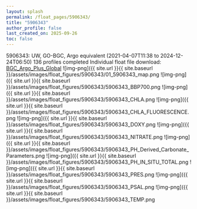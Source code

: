 ```yaml
---
layout: splash
permalink: /float_pages/5906343/
title: "5906343"
author_profile: false
last_created_on: 2025-09-26
toc: false
---
```

 
5906343: UW, GO-BGC, Argo equivalent (2021-04-07T11:38 to 2024-12-24T06:50)
136 profiles completed
Individual float file download: [BGC_Argo_Plus_Global](https://ftp.soest.hawaii.edu/bgc_argo_plus/Individual_Floats/outliers_removed/5906343_Sprof_processed.nc)
![img-png]({{ site.url }}{{ site.baseurl }}/assets/images/float_figures/5906343/01_5906343_map.png
![img-png]({{ site.url }}{{ site.baseurl }}/assets/images/float_figures/5906343/5906343_BBP700.png
![img-png]({{ site.url }}{{ site.baseurl }}/assets/images/float_figures/5906343/5906343_CHLA.png
![img-png]({{ site.url }}{{ site.baseurl }}/assets/images/float_figures/5906343/5906343_CHLA_FLUORESCENCE.png
![img-png]({{ site.url }}{{ site.baseurl }}/assets/images/float_figures/5906343/5906343_DOXY.png
![img-png]({{ site.url }}{{ site.baseurl }}/assets/images/float_figures/5906343/5906343_NITRATE.png
![img-png]({{ site.url }}{{ site.baseurl }}/assets/images/float_figures/5906343/5906343_PH_Derived_Carbonate_Parameters.png
![img-png]({{ site.url }}{{ site.baseurl }}/assets/images/float_figures/5906343/5906343_PH_IN_SITU_TOTAL.png
![img-png]({{ site.url }}{{ site.baseurl }}/assets/images/float_figures/5906343/5906343_PRES.png
![img-png]({{ site.url }}{{ site.baseurl }}/assets/images/float_figures/5906343/5906343_PSAL.png
![img-png]({{ site.url }}{{ site.baseurl }}/assets/images/float_figures/5906343/5906343_TEMP.png
